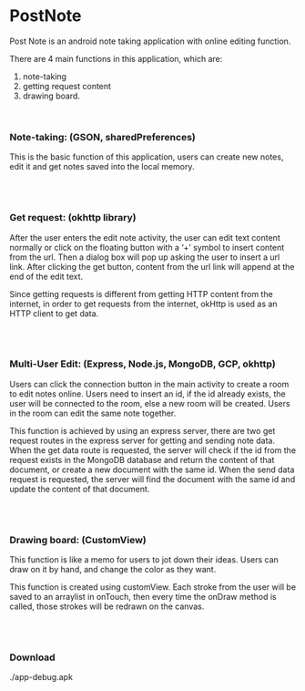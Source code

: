 # PostNote

Post Note is an android note taking application with online editing function.


There are 4 main functions in this application, which are:
1. note-taking
2. getting request content
3. drawing board.
<br>
<h3>Note-taking: (GSON, sharedPreferences)</h3> 
<p>This is the basic function of this application, users can create new notes, edit it and get notes saved into the local memory.</p>
<br><br>

<h3>Get request: (okhttp library)</h3> 
<p>After the user enters the edit note activity, the user can edit text content normally or click on the floating button with a ‘+’ symbol to insert content from the url. Then a dialog box will pop up asking the user to insert a url link. After clicking the get button, content from the url link will append at the end of the edit text.</p>

<p>Since getting requests is different from getting HTTP content from the internet, in order to get requests from the internet, okHttp is used as an HTTP client to get data.</p>
<br><br>

<h3>Multi-User Edit: (Express, Node.js, MongoDB, GCP, okhttp)</h3> 
<p>Users can click the connection button in the main activity to create a room to edit notes online. Users need to insert an id, if the id already exists, the user will be connected to the room, else a new room will be created. Users in the room can edit the same note together.</p>

<p>This function is achieved by using an express server, there are two get request routes in the express server for getting and sending note data. When the get data route is requested, the server will check if the id from the request exists in the MongoDB database and return the content of that document, or create a new document with the same id. When the send data request is requested, the server will find the document with the same id and update the content of that document.</p>
<br><br>

<h3>Drawing board: (CustomView)</h3> 
<p>This function is like a memo for users to jot down their ideas. Users can draw on it by hand, and change the color as they want.</p>

<p>This function is created using customView. Each stroke from the user will be saved to an arraylist in onTouch, then every time the onDraw method is called, those strokes will be redrawn on the canvas.</p>
<br><br>

<h3>Download</h3>
./app-debug.apk
